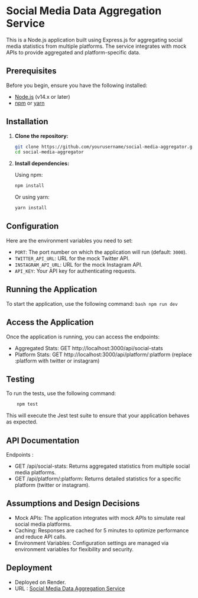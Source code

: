 # Social Media Data Aggregation Service

This is a Node.js application built using Express.js for aggregating social media statistics from multiple platforms. The service integrates with mock APIs to provide aggregated and platform-specific data.

## Prerequisites

Before you begin, ensure you have the following installed:

- [Node.js](https://nodejs.org/) (v14.x or later)
- [npm](https://www.npmjs.com/) or [yarn](https://yarnpkg.com/)

## Installation

1. **Clone the repository:**

    ```bash
    git clone https://github.com/yourusername/social-media-aggregator.git
    cd social-media-aggregator
    ```

2. **Install dependencies:**

    Using npm:
    ```bash
    npm install
    ```

    Or using yarn:
    ```bash
    yarn install
    ```

## Configuration

Here are the environment variables you need to set:

- `PORT`: The port number on which the application will run (default: `3000`).
- `TWITTER_API_URL`: URL for the mock Twitter API.
- `INSTAGRAM_API_URL`: URL for the mock Instagram API.
- `API_KEY`: Your API key for authenticating requests.

## Running the Application
To start the application, use the following command:
    ```bash
    npm run dev
    ```
## Access the Application
Once the application is running, you can access the endpoints:

- Aggregated Stats: GET http://localhost:3000/api/social-stats
- Platform Stats: GET http://localhost:3000/api/platform/:platform (replace :platform with twitter or instagram)

## Testing
To run the tests, use the following command:
```bash
    npm test
```
This will execute the Jest test suite to ensure that your application behaves as expected.

## API Documentation
Endpoints :
- GET /api/social-stats: Returns aggregated statistics from multiple social media platforms.
- GET /api/platform/:platform: Returns detailed statistics for a specific platform (twitter or instagram).

## Assumptions and Design Decisions
- Mock APIs: The application integrates with mock APIs to simulate real social media platforms.
- Caching: Responses are cached for 5 minutes to optimize performance and reduce API calls.
- Environment Variables: Configuration settings are managed via environment variables for flexibility and security.

## Deployment
- Deployed on Render.
- URL : [Social Media Data Aggregation Service](https://synthiq-assignment-1.onrender.com)

